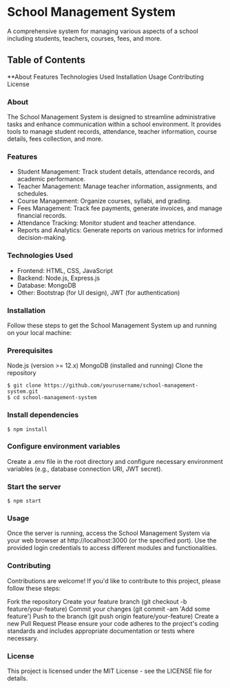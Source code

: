 # School Management System
A comprehensive system for managing various aspects of a school including students, teachers, courses, fees, and more.

## Table of Contents
**About
Features
Technologies Used
Installation
Usage
Contributing
License
### About
The School Management System is designed to streamline administrative tasks and enhance communication within a school environment. It provides tools to manage student records, attendance, teacher information, course details, fees collection, and more.

### Features
- Student Management: Track student details, attendance records, and academic performance.
- Teacher Management: Manage teacher information, assignments, and schedules.
- Course Management: Organize courses, syllabi, and grading.
- Fees Management: Track fee payments, generate invoices, and manage financial records.
- Attendance Tracking: Monitor student and teacher attendance.
- Reports and Analytics: Generate reports on various metrics for informed decision-making.
### Technologies Used
- Frontend: HTML, CSS, JavaScript
- Backend: Node.js, Express.js
- Database: MongoDB
- Other: Bootstrap (for UI design), JWT (for authentication)
### Installation
Follow these steps to get the School Management System up and running on your local machine:

### Prerequisites
Node.js (version >= 12.x)
MongoDB (installed and running)
Clone the repository
```shell
$ git clone https://github.com/yourusername/school-management-system.git
$ cd school-management-system
```
### Install dependencies
```shell
$ npm install
```
### Configure environment variables
Create a .env file in the root directory and configure necessary environment variables (e.g., database connection URI, JWT secret).

### Start the server
```shell
$ npm start
```
### Usage
Once the server is running, access the School Management System via your web browser at http://localhost:3000 (or the specified port). Use the provided login credentials to access different modules and functionalities.

### Contributing
Contributions are welcome! If you'd like to contribute to this project, please follow these steps:

Fork the repository
Create your feature branch (git checkout -b feature/your-feature)
Commit your changes (git commit -am 'Add some feature')
Push to the branch (git push origin feature/your-feature)
Create a new Pull Request
Please ensure your code adheres to the project's coding standards and includes appropriate documentation or tests where necessary.

### License
This project is licensed under the MIT License - see the LICENSE file for details.